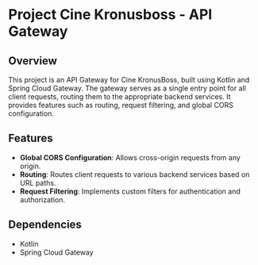 # Project Cine Kronusboss - API Gateway

## Overview

This project is an API Gateway for Cine KronusBoss, built using Kotlin and Spring Cloud Gateway. The gateway serves as a
single entry point for all client requests, routing them to the appropriate backend services. It provides features such
as routing, request filtering, and global CORS configuration.

## Features

- **Global CORS Configuration**: Allows cross-origin requests from any origin.
- **Routing**: Routes client requests to various backend services based on URL paths.
- **Request Filtering**: Implements custom filters for authentication and authorization.

## Dependencies

- Kotlin
- Spring Cloud Gateway
